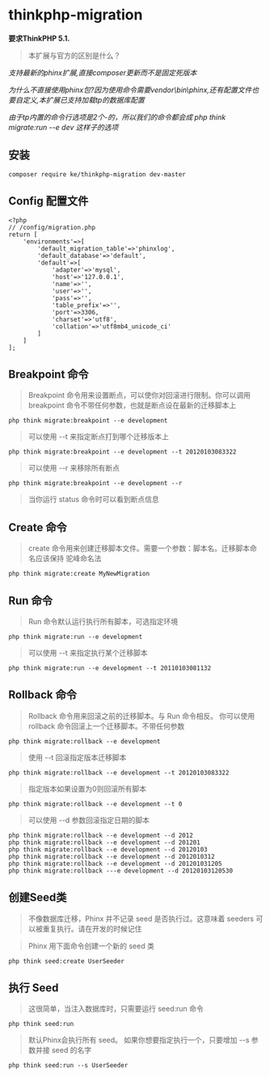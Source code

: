 # thinkphp-migration

**要求ThinkPHP 5.1.**

> 本扩展与官方的区别是什么？

_支持最新的phinx扩展,直接composer更新而不是固定死版本_

_为什么不直接使用phinx包?因为使用命令需要vendor\bin\phinx,还有配置文件也要自定义,本扩展已支持加载tp的数据库配置_

_由于tp内置的命令行选项是2个-的，所以我们的命令都会成 php think migrate:run --e dev 这样子的选项_

## 安装

```
composer require ke/thinkphp-migration dev-master
```

## Config 配置文件

```
<?php
// /config/migration.php
return [
    'environments'=>[
        'default_migration_table'=>'phinxlog',
        'default_database'=>'default',
        'default'=>[
            'adapter'=>'mysql',
            'host'=>'127.0.0.1',
            'name'=>'',
            'user'=>'',
            'pass'=>'',
            'table_prefix'=>'',
            'port'=>3306,
            'charset'=>'utf8',
            'collation'=>'utf8mb4_unicode_ci'
        ]
    ]
];
```

## Breakpoint 命令

> Breakpoint 命令用来设置断点，可以使你对回滚进行限制。你可以调用 breakpoint 命令不带任何参数，也就是断点设在最新的迁移脚本上

```
php think migrate:breakpoint --e development
```

> 可以使用 --t 来指定断点打到哪个迁移版本上

```
php think migrate:breakpoint --e development --t 20120103083322
```

> 可以使用 --r 来移除所有断点

```
php think migrate:breakpoint --e development --r
```

> 当你运行 status 命令时可以看到断点信息

## Create 命令

> create 命令用来创建迁移脚本文件。需要一个参数：脚本名。迁移脚本命名应该保持 驼峰命名法

```
php think migrate:create MyNewMigration
```

## Run 命令

> Run 命令默认运行执行所有脚本，可选指定环境

```
php think migrate:run --e development
```

> 可以使用 --t 来指定执行某个迁移脚本

```
php think migrate:run --e development --t 20110103081132
```

## Rollback 命令

> Rollback 命令用来回滚之前的迁移脚本。与 Run 命令相反。
> 你可以使用 rollback 命令回滚上一个迁移脚本。不带任何参数

```
php think migrate:rollback --e development
```

> 使用 --t 回滚指定版本迁移脚本

```
php think migrate:rollback --e development --t 20120103083322
```

> 指定版本如果设置为0则回滚所有脚本

```
php think migrate:rollback --e development --t 0
```

> 可以使用 --d 参数回滚指定日期的脚本

```
php think migrate:rollback --e development --d 2012
php think migrate:rollback --e development --d 201201
php think migrate:rollback --e development --d 20120103
php think migrate:rollback --e development --d 2012010312
php think migrate:rollback --e development --d 201201031205
php think migrate:rollback ---e development --d 20120103120530
```

## 创建Seed类

> 不像数据库迁移，Phinx 并不记录 seed 是否执行过。这意味着 seeders 可以被重复执行。请在开发的时候记住

> Phinx 用下面命令创建一个新的 seed 类

```
php think seed:create UserSeeder
```

## 执行 Seed

> 这很简单，当注入数据库时，只需要运行 seed:run 命令

```
php think seed:run
```

> 默认Phinx会执行所有 seed。 如果你想要指定执行一个，只要增加 --s 参数并接 seed 的名字

```
php think seed:run --s UserSeeder
```